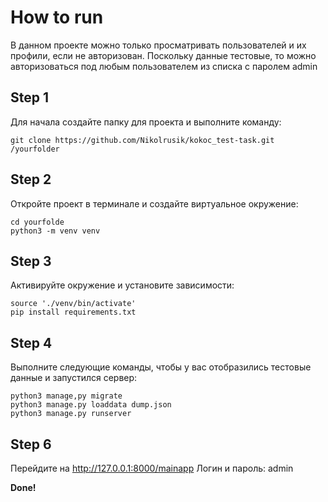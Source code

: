 # How to run

В данном проекте можно только просматривать пользователей и их профили, если не авторизован.
Поскольку данные тестовые, то можно авторизоваться под любым пользователем из списка с паролем admin

## Step 1

Для начала создайте папку для проекта и выполните команду:

```
git clone https://github.com/Nikolrusik/kokoc_test-task.git /yourfolder
```

## Step 2

Откройте проект в терминале и создайте виртуальное окружение:

```
cd yourfolde
python3 -m venv venv
```

## Step 3

Активируйте окружение и установите зависимости:

```
source './venv/bin/activate'
pip install requirements.txt
```

## Step 4

Выполните следующие команды, чтобы у вас отобразились тестовые данные и запустился сервер:

```
python3 manage,py migrate
python3 manage.py loaddata dump.json
python3 manage.py runserver
```

## Step 6

Перейдите на http://127.0.0.1:8000/mainapp
Логин и пароль: admin

**Done!**

